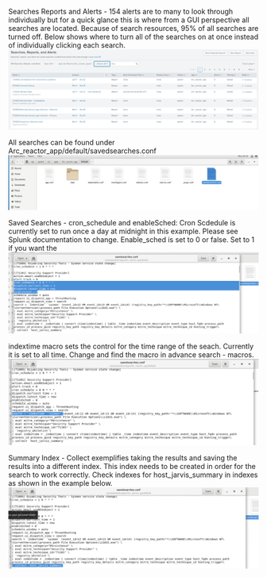 Searches Reports and Alerts - 154 alerts are to many to look through individually but for a quick glance this is where from a GUI perspective all searches are located. Because of search resources, 95% of all searches are turned off. Below shows where to turn all of the searches on at once instead of individually clicking each search.
![Searches and Reports](https://github.com/InfinityWatch/Arc_Reactor_app/blob/main/pictures/Searches%20and%20Reports.PNG)

All searches can be found under Arc_reactor_app/default/savedsearches.conf
![From Command Line](https://github.com/InfinityWatch/Arc_Reactor_app/blob/main/pictures/savedsearches%20-%20from%20cmd.PNG)

Saved Searches - cron_schedule and enableSched: 
Cron Scdedule is currently set to run once a day at midnight in this example. Please see Splunk documentation to change. 
Enable_sched is set to 0 or false. Set to 1 if you want the 
![Time Run and Enabled](https://github.com/InfinityWatch/Arc_Reactor_app/blob/main/pictures/savedsearches%20-%20time%20run%20and%20enabled.PNG)

indextime macro sets the control for the time range of the seach. Currently it is set to all time. Change and find the macro in advance search - macros. 
![Index Time macro](https://github.com/InfinityWatch/Arc_Reactor_app/blob/main/pictures/savedsearch%20-%20index%20time.PNG)

Summary Index - Collect exemplifies taking the results and saving the results into a different index. This index needs to be created in order for the search to work correctly. Check indexes for host_jarvis_summary in indexes as shown in the example below.
![Summary Index Used](https://github.com/InfinityWatch/Arc_Reactor_app/blob/main/pictures/savedsearches%20-%20summary%20index.PNG)
